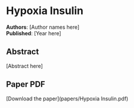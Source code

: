 # Hypoxia Insulin

**Authors**: [Author names here]  
**Published**: [Year here]

## Abstract

[Abstract here]

## Paper PDF

[Download the paper](papers/Hypoxia Insulin.pdf)
